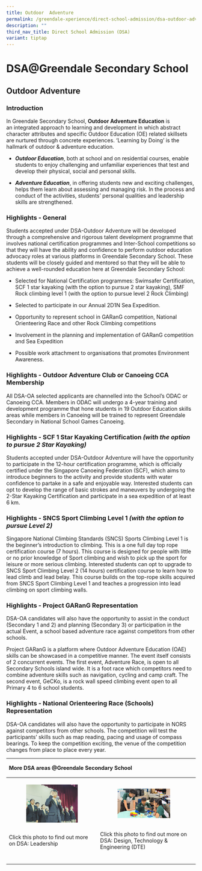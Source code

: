 ```yaml
---
title: Outdoor  Adventure
permalink: /greendale-xperience/direct-school-admission/dsa-outdoor-adventure-education/
description: ""
third_nav_title: Direct School Admission (DSA)
variant: tiptap
---
```

<h1>DSA@Greendale Secondary School</h1>
<h2>Outdoor Adventure</h2>
<h3>Introduction</h3>
<p>In Greendale Secondary School,&nbsp;<strong>Outdoor Adventure Education</strong>&nbsp;is
an&nbsp;integrated approach&nbsp;to learning and development in which abstract
character attributes and specific Outdoor Education (OE) related skillsets
are nurtured through concrete experiences. ‘Learning by Doing’ is the hallmark
of outdoor &amp; adventure education.</p>
<ul data-tight="true" class="tight">
<li>
<p><strong><em>Outdoor Education</em></strong>, both at school and on residential
courses, enable students to&nbsp;enjoy challenging and unfamiliar experiences&nbsp;that
test and develop their physical, social and personal skills.</p>
</li>
<li>
<p><strong><em>Adventure Education</em></strong>, in offering students new
and exciting challenges, helps them learn about assessing and managing
risk. In the process and conduct of the activities, students’&nbsp;personal
qualities and leadership skills&nbsp;are strengthened.</p>
</li>
</ul>
<h3>Highlights - General</h3>
<p>Students accepted under DSA-Outdoor Adventure will be developed through
a comprehensive and rigorous talent development programme that involves
national certification programmes and Inter-School competitions so that
they will have the ability and confidence to perform outdoor education
advocacy roles at various platforms in Greendale Secondary School. These
students will be closely guided and mentored so that they will be able
to achieve a well-rounded education here at Greendale Secondary School:</p>
<ul data-tight="true" class="tight">
<li>
<p>Selected for National Certification programmes: Swimsafer Certification,
SCF 1 star kayaking (with the option to pursue 2 star kayaking), SMF Rock
climbing level 1 (with the option to pursue level 2 Rock Climbing)</p>
</li>
<li>
<p>Selected to participate in our Annual 2D1N Sea Expedition.</p>
</li>
<li>
<p>Opportunity to represent school in GARanG competition, National Orienteering
Race and other Rock Climbing competitions</p>
</li>
<li>
<p>Involvement in the planning and implementation of GARanG competition and
Sea Expedition</p>
</li>
<li>
<p>Possible work attachment to organisations that promotes Environment Awareness.</p>
</li>
</ul>
<h3>Highlights - <strong>Outdoor Adventure Club or Canoeing CCA Membership</strong></h3>
<p>All DSA-OA selected applicants are channelled into the School’s ODAC or
Canoeing CCA. Members in ODAC will undergo a 4-year training and development
programme that hone students in 19 Outdoor Education skills areas while
members in Canoeing will be trained to represent Greendale Secondary in
National School Games Canoeing.</p>
<h3>Highlights - <strong>SCF 1 Star Kayaking Certification</strong>&nbsp;<em>(with the option to pursue 2 Star Kayaking)</em></h3>
<p>Students accepted under DSA-Outdoor Adventure will have the opportunity
to participate in the 12-hour certification programme, which is officially
certified under the Singapore Canoeing Federation (SCF), which aims to
introduce beginners to the activity and provide students with water confidence
to partake in a safe and enjoyable way. Interested students can opt to
develop the range of basic strokes and maneuvers by undergoing the 2-Star
Kayaking Certification and participate in a sea expedition of at least
6 km.</p>
<h3>Highlights - <strong>SNCS Sport Climbing Level 1</strong>&nbsp;<em>(with the option to pursue Level 2)</em></h3>
<p>Singapore National Climbing Standards (SNCS) Sports Climbing Level 1 is
the beginner’s introduction to climbing. This is a one full day top rope
certification course (7 hours). This course is designed for people with
little or no prior knowledge of Sport climbing and wish to pick up the
sport for leisure or more serious climbing. Interested students can opt
to upgrade to SNCS Sport Climbing Level 2 (14 hours) certification course
to learn how to lead climb and lead belay. This course builds on the top-rope
skills acquired from SNCS Sport Climbing Level 1 and teaches a progression
into lead climbing on sport climbing walls.</p>
<h3>Highlights - <strong>Project GARanG Representation</strong></h3>
<p>DSA-OA candidates will also have the opportunity to assist in the conduct
(Secondary 1 and 2) and planning (Secondary 3) or participation in the
actual Event, a school based adventure race against competitors from other
schools.</p>
<p>Project GARanG is a platform where Outdoor Adventure Education (OAE) skills
can be showcased in a competitive manner. The event itself consists of
2 concurrent events. The first event, Adventure Race, is open to all Secondary
Schools island wide. It is a foot race which competitors need to combine
adventure skills such as navigation, cycling and camp craft. The second
event, GeCKo, is a rock wall speed climbing event open to all Primary 4
to 6 school students.</p>
<h3>Highlights - <strong>National Orienteering Race (Schools) Representation</strong></h3>
<p>DSA-OA candidates will also have the opportunity to participate in NORS
against competitors from other schools. The competition will test the participants’
skills such as map reading, pacing and usage of compass bearings. To keep
the competition exciting, the venue of the competition changes from place
to place every year.</p>
<p></p>
<p></p>
<p></p>
<table style="minWidth: 75px">
<colgroup>
<col>
<col>
<col>
</colgroup>
<tbody>
<tr>
<td rowspan="1" colspan="3">
<p><strong>More DSA areas @Greendale Secondary School</strong>
</p>
</td>
</tr>
<tr>
<th rowspan="1" colspan="1">
<p></p><a class="isomer-image-wrapper" href="/greendale-xperience/direct-school-admission/dsa-student-leadership/"><img style="width: 60%;" height="auto" width="100%" alt="DSA Leadership" src="/images/Leadership_Photo.jpg"></a>
</th>
<th rowspan="1" colspan="1">
<p></p><a class="isomer-image-wrapper" href="/greendale-xperience/direct-school-admission/dsa-design-technology-engineering/"><img style="width: 60%;" height="auto" width="100%" alt="DSA DTE" src="/images/Pict_7_Arduino_and_3D_printing.jpg"></a>
</th>
<th rowspan="1" colspan="1">
<p></p>
</th>
</tr>
<tr>
<td rowspan="1" colspan="1">
<p>Click this photo to find out more on DSA: Leadership</p>
</td>
<td rowspan="1" colspan="1">
<p>Click this photo to find out more on DSA: Design, Technology &amp; Engineering
(DTE)</p>
</td>
<td rowspan="1" colspan="1">
<p></p>
</td>
</tr>
<tr>
<td rowspan="1" colspan="1">
<p></p>
</td>
<td rowspan="1" colspan="1">
<p></p>
</td>
<td rowspan="1" colspan="1">
<p></p>
</td>
</tr>
</tbody>
</table>
<p></p>